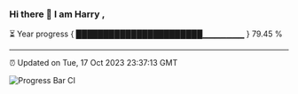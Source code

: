 ### Hi there 👋 I am Harry , 

⏳ Year progress { ███████████████████████▁▁▁▁▁▁▁ } 79.45 %

---

⏰ Updated on Tue, 17 Oct 2023 23:37:13 GMT

![Progress Bar CI](https://github.com/duykhang68/duykhang68/workflows/Progress%20Bar%20CI/badge.svg)
